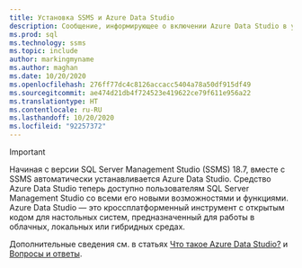 ```yaml
---
title: Установка SSMS и Azure Data Studio
description: Сообщение, информирующее о включении Azure Data Studio в установку SSMS.
ms.prod: sql
ms.technology: ssms
ms.topic: include
author: markingmyname
ms.author: maghan
ms.date: 10/20/2020
ms.openlocfilehash: 276ff77dc4c8126accacc5404a78a50df915df49
ms.sourcegitcommit: ae474d21db4f724523e419622ce79f611e956a22
ms.translationtype: HT
ms.contentlocale: ru-RU
ms.lasthandoff: 10/20/2020
ms.locfileid: "92257372"
---
```

> [!Important]
> Начиная с версии SQL Server Management Studio (SSMS) 18.7, вместе с SSMS автоматически устанавливается Azure Data Studio. Средство Azure Data Studio теперь доступно пользователям SQL Server Management Studio со всеми его новыми возможностями и функциями. Azure Data Studio — это кроссплатформенный инструмент с открытым кодом для настольных систем, предназначенный для работы в облачных, локальных или гибридных средах.
>
> Дополнительные сведения см. в статьях [Что такое Azure Data Studio?](../azure-data-studio/what-is.md) и [Вопросы и ответы](../azure-data-studio/faq.md).